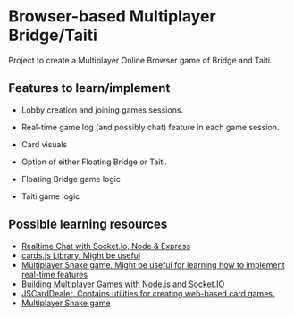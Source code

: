 # Browser-based Multiplayer Bridge/Taiti

 Project to create a Multiplayer Online Browser game of Bridge and Taiti.

## Features to learn/implement

- Lobby creation and joining games sessions.

- Real-time game log (and possibly chat) feature in each game session.

- Card visuals

- Option of either Floating Bridge or Taiti.

- Floating Bridge game logic

- Taiti game logic

## Possible learning resources

- [Realtime Chat with Socket.io, Node & Express](https://www.youtube.com/watch?v=jD7FnbI76Hg)
- [cards.js Library. Might be useful](https://github.com/einaregilsson/cards.js)
- [Multiplayer Snake game. Might be useful for learning how to implement real-time features](https://www.youtube.com/watch?v=ppcBIHv_ZPs)
- [Building Multiplayer Games with Node.js and Socket.IO](https://modernweb.com/building-multiplayer-games-with-node-js-and-socket-io/)
- [JSCardDealer. Contains utilities for creating web-based card games.](https://github.com/simplicitylab/JSCardDealer)
- [Multiplayer Snake game](https://www.youtube.com/watch?v=ppcBIHv_ZPs)
